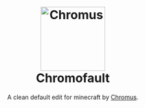<h1 align="center">
    <br>
    <a href="https://github.com/Chromus-dev/Chromofault/releases/latest"><img src="https://raw.githubusercontent.com/FaithfulTweaks/FaithfulTweaks/master/website/static/images/logo.png" alt="Chromus" width="150"></a>
    <br>
    Chromofault
    <br>
</h1>

<p align="center">A clean default edit for minecraft by <a href="http://www.chromus.tk">Chromus</a>.</p>
